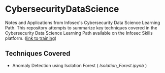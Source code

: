 # CybersecurityDataScience
Notes and Applications from Infosec's Cybersecurity Data Science Learning Path. This repository attempts to summarize key techniques covered in the Cybersecurity Data Science Learning Path available on the Infosec Skills platform. ([link to training](https://www.infosecinstitute.com/skills/learning-paths/cybersecurity-data-science/))

## Techniques Covered
* Anomaly Detection using Isolation Forest (<em> Isolation_Forest.ipynb </em>)
